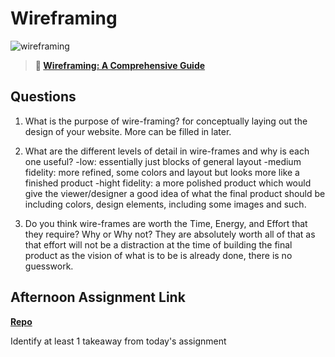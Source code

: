 # Wireframing

![wireframing](https://bcw.blob.core.windows.net/public/img/courses/2293087935019893)

> **📖 [Wireframing: A Comprehensive Guide](https://codeworksacademy.com/fs-student-guide/resources/wk1/06-Wireframing)**

## Questions

1. What is the purpose of wire-framing? for conceptually laying out the design of your website.  More can be filled in later. 

2. What are the different levels of detail in wire-frames and why is each one useful?
-low: essentially just blocks of general layout
-medium fidelity: more refined, some colors and layout but looks more like a finished product
-hight fidelity: a more polished product which would give the viewer/designer a good idea of what the final product should be including colors, design elements, including some images and such.

3. Do you think wire-frames are worth the Time, Energy, and Effort that they require? Why or Why not? They are absolutely worth all of that as that effort will not be a distraction at the time of building the final product as the vision of what is to be is already done, there is no guesswork.

## Afternoon Assignment Link

**[Repo](https://github.com/DaneBarber/https://github.com/DaneBarber/SiteClone)**

Identify at least 1 takeaway from today's assignment
